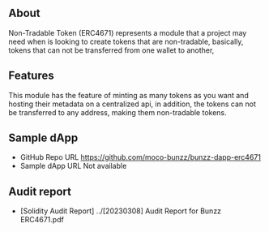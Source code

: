 ## About

Non-Tradable Token (ERC4671) represents a module that a project may need when is looking to create tokens that are non-tradable, basically, tokens that can not be transferred from one wallet to another,

## Features

This module has the feature of minting as many tokens as you want and hosting their metadata on a centralized api, in addition, the tokens can not be transferred to any address, making them non-tradable tokens.

## Sample dApp
- GitHub Repo URL
    https://github.com/moco-bunzz/bunzz-dapp-erc4671
- Sample dApp URL
    Not available

## Audit report
- [Solidity Audit Report]
../[20230308] Audit Report for Bunzz ERC4671.pdf